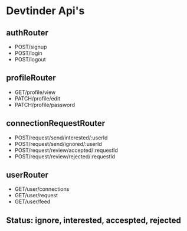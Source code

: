 # Devtinder Api's

## authRouter

- POST/signup
- POST/login
- POST/logout

## profileRouter

- GET/profile/view
- PATCH/profile/edit
- PATCH/profile/password

## connectionRequestRouter

- POST/request/send/interested/:userId
- POST/request/send/ignored/:userId
- POST/request/review/accepted/:requestId
- POST/request/review/rejected/:requestId

## userRouter

- GET/user/connections
- GET/user/request
- GET/user/feed

## Status: ignore, interested, accespted, rejected
